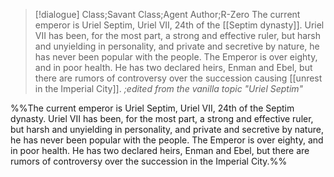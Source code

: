 >[!dialogue] Class;Savant Class;Agent Author;R-Zero
>The current emperor is Uriel Septim, Uriel VII, 24th of the [[Septim dynasty]]. Uriel VII has been, for the most part, a strong and effective ruler, but harsh and unyielding in personality, and private and secretive by nature, he has never been popular with the people. The Emperor is over eighty, and in poor health. He has two declared heirs, Enman and Ebel, but there are rumors of controversy over the succession causing [[unrest in the Imperial City]].
>*;edited from the vanilla topic "Uriel Septim"*

%%The current emperor is Uriel Septim, Uriel VII, 24th of the Septim dynasty. Uriel VII has been, for the most part, a strong and effective ruler, but harsh and unyielding in personality, and private and secretive by nature, he has never been popular with the people. The Emperor is over eighty, and in poor health. He has two declared heirs, Enman and Ebel, but there are rumors of controversy over the succession in the Imperial City.%%

